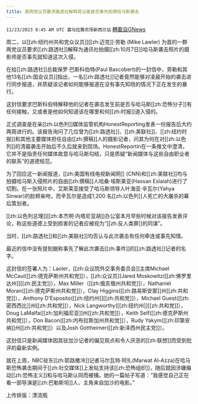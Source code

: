 ```yaml
---
title: 美两党议员要求路透社解释其记者是否事先知情哈马斯袭击
---
```

`11/23/2023 8:45 AM UTC 喜马拉雅农场新西兰站` [轉載自GNews](https://gnews.org/articles/2007389)

周二，以[[zh:纽约州共和党众议员]][[zh:迈克]]·劳勒 (Mike Lawler) 为首的一群两党议员要求[[zh:路透社]]解释为通讯社拍摄[[zh:10月7日]]哈马斯袭击照片的摄影师是否事先就知道这次入侵。

在给[[zh:路透社]]总裁保罗·巴斯科伯特(Paul Bascobert)的一封信中，劳勒和其他13名[[zh:国会议员]]指出，一名[[zh:路透社]]记者竟然能够对凌晨开始的袭击进行同步报道，并质疑该记者如何能够报道在没有事先知晓的情况下正在发生的暴行。

这封信要求巴斯科伯特解释他的记者在袭击发生前是否与哈马斯[[zh:恐怖分子]]有任何接触，又或者是他如何知道该在哪里和何[[zh:时报]]道入侵的。

正式调查是在亲[[zh:以色列]]媒体监管机构HonestReporting发表一份报告后大约两周进行的。该报告询问了几位曾为[[zh:路透社]]、[[zh:美联社]]、[[zh:纽约时报]]和其他主要媒体担任自由[[zh:撰稿]]人的摄影记者，问其为何在对[[zh:以色列]]的清晨袭击开始后不久后就来到现场。HonestReportin在一条推文中澄清，它并不是指责任何媒体故意与哈马斯勾结，只是质疑“新闻媒体与这些自由职业者的联系”的道德规范。

为了回应这一新闻报道，[[zh:美国有线电视新闻网]] (CNN)和[[zh:美联社]]均与拍摄哈马斯入侵照片的自由[[zh:撰稿]]人哈桑·埃斯莱亚(Hassan Eslaiah)进行了切割。在一张照片中，艾斯莱亚接受了哈马斯领导人叶海亚·辛瓦尔(Yahya Sinwar)的脸颊亲吻，而辛瓦尔是造成1,200 名[[zh:以色列]]人死亡的大屠杀的幕后策划者。

[[zh:以色列总理]][[zh:本杰明·内塔尼亚胡]]办公室本月早些时候对该报告发表评论，称这些道德上受到损害的记者应被视为“[[zh:反人类罪]]的同谋”。

当时，[[zh:路透社]]和[[zh:美联社]]均否认与此次袭击有任何牵连或事先知情。

最近的信中没有提到据称事先了解此次袭击[[zh:事件]]的[[zh:路透社]]记者的名字。

这封信的签署人为：Laoler，[[zh:众议院外交事务委员会]]主席Michael McCaul([[zh:德克萨斯州共和党]]），[[zh:众议员]]Jared Moskowitz([[zh:佛罗里达州]][[zh:民主党]]），Max Miller（[[zh:俄亥俄州共和党]]），Nathaniel Moran([[zh:德克萨斯州共和党]]），Clay Higgins([[zh:路易斯安那]]州[[zh:共和党]]），Anthony D'Esposito([[zh:纽约州]][[zh:共和党]]），Michael Guest([[zh:密西西比]]州[[zh:共和党]]），Nick Langworthy([[zh:纽约州]][[zh:共和党]]），Doug LaMalfa([[zh:加利福尼亚]]州[[zh:共和党]]），Keith Self([[zh:德克萨斯州共和党]]），Don Bacon([[zh:内布拉斯加州共和党]]），Rudy Yakym([[zh:印第安纳]]州[[zh:共和党]]）以及Josh Gottheimer([[zh:新泽西州民主党]]）。

这封信只是新闻媒体因其驻加沙记者的偏见观点和令人厌恶的[[zh:联想]]而受到批评的最新实例。

就在上周，NBC驻东[[zh:耶路撒冷]]记者马尔瓦特·阿扎(Marwat Al-Azza)在哈马斯恐怖袭击期间于[[zh:社交媒体]]上发帖支持该[[zh:恐怖组织]]，随后就因涉嫌煽动[[zh:恐怖主义]]和与哈马斯认同而被捕。她的一篇帖子写道：“我感觉自己正在看一部导演是[[zh:巴勒斯坦]]人、主角来自加沙的电影。”

上传排版：漂流瓶
